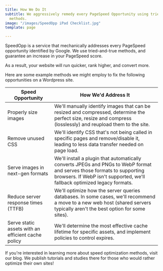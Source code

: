 ```yaml
---
title: How We Do It
subtitle: We aggressively remedy every PageSpeed Opportunity using tried-and-true
  methods.
image: "/images/SpeedOpp iPad Checklist.jpg"
template: page

---
```

SpeedOpp is a service that mechanically addresses every PageSpeed opportunity identified by Google. We use tried-and-true methods, and guarantee an increase in your PageSpeed score.

As a result, your website will run quicker, rank higher, and convert more.

Here are some example methods we might employ to fix the following opportunities on a Wordpress site.

| Speed Opportunity                                  | How We'd Address It                                                                                                                                                                                 |
|----------------------------------------------------|-----------------------------------------------------------------------------------------------------------------------------------------------------------------------------------------------------|
| Properly size images                               | We'll manually identify images that can be resized and compressed, determine the perfect size, resize and compress (losslessly) and reupload them to the site.                                      |
| Remove unused CSS                                  | We'll identify CSS that's not being called in specific pages and remove/disable it, leading to less data transfer needed on page load.                                                              |
| Serve images in next-gen formats                   | We'll install a plugin that automatically converts JPEGs and PNGs to WebP format and serves those formats to supporting browsers. If WebP isn't supported, we'll fallback optimized legacy formats. |
| Reduce server response times (TTFB)                | We'll optimize how the server queries databases. In some cases, we'll recommend a move to a new web host (shared servers typically aren't the best option for some sites).                          |
| Serve static assets with an efficient cache policy | We'll determine the most effective cache lifetime for specific assets, and implement policies to control expires.                                                                                   |

If you're interested in learning more about speed optimization methods, visit our blog. We publish tutorials and studies there for those who would rather optimize their own sites!